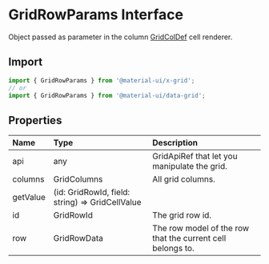 # GridRowParams Interface

<p class="description">Object passed as parameter in the column <a href="/api/data-grid/grid-col-def/">GridColDef</a> cell renderer.</p>

## Import

```js
import { GridRowParams } from '@material-ui/x-grid';
// or
import { GridRowParams } from '@material-ui/data-grid';
```

## Properties

| Name                                    | Type                                                                              | Description                                                |
| :-------------------------------------- | :-------------------------------------------------------------------------------- | :--------------------------------------------------------- |
| <span class="prop-name">api</span>      | <span class="prop-type">any</span>                                                | GridApiRef that let you manipulate the grid.               |
| <span class="prop-name">columns</span>  | <span class="prop-type">GridColumns</span>                                        | All grid columns.                                          |
| <span class="prop-name">getValue</span> | <span class="prop-type">(id: GridRowId, field: string) =&gt; GridCellValue</span> |                                                            |
| <span class="prop-name">id</span>       | <span class="prop-type">GridRowId</span>                                          | The grid row id.                                           |
| <span class="prop-name">row</span>      | <span class="prop-type">GridRowData</span>                                        | The row model of the row that the current cell belongs to. |
